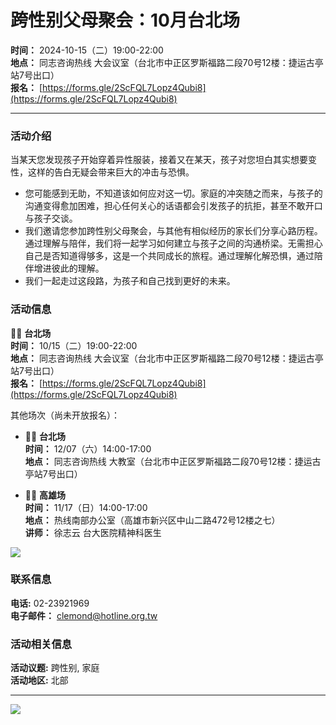 # 跨性别父母聚会：10月台北场

**时间：** 2024-10-15（二）19:00-22:00  
**地点：** 同志咨询热线 大会议室（台北市中正区罗斯福路二段70号12楼：捷运古亭站7号出口）  
**报名：** [https://forms.gle/2ScFQL7Lopz4Qubi8](https://forms.gle/2ScFQL7Lopz4Qubi8)

---

### 活动介绍

当某天您发现孩子开始穿着异性服装，接着又在某天，孩子对您坦白其实想要变性，这样的告白无疑会带来巨大的冲击与恐惧。

- 您可能感到无助，不知道该如何应对这一切。家庭的冲突随之而来，与孩子的沟通变得愈加困难，担心任何关心的话语都会引发孩子的抗拒，甚至不敢开口与孩子交谈。
- 我们邀请您参加跨性别父母聚会，与其他有相似经历的家长们分享心路历程。通过理解与陪伴，我们将一起学习如何建立与孩子之间的沟通桥梁。无需担心自己是否知道得够多，这是一个共同成长的旅程。通过理解化解恐惧，通过陪伴增进彼此的理解。
- 我们一起走过这段路，为孩子和自己找到更好的未来。

### 活动信息

🏳️‍⚧️ **台北场**  
**时间：** 10/15（二）19:00-22:00  
**地点：** 同志咨询热线 大会议室（台北市中正区罗斯福路二段70号12楼：捷运古亭站7号出口）  
**报名：** [https://forms.gle/2ScFQL7Lopz4Qubi8](https://forms.gle/2ScFQL7Lopz4Qubi8)

其他场次（尚未开放报名）：
- 🏳️‍⚧️ **台北场**  
  **时间：** 12/07（六）14:00-17:00  
  **地点：** 同志咨询热线 大教室（台北市中正区罗斯福路二段70号12楼：捷运古亭站7号出口）

- 🏳️‍⚧️ **高雄场**  
  **时间：** 11/17（日）14:00-17:00  
  **地点：** 热线南部办公室（高雄市新兴区中山二路472号12楼之七）  
  **讲师：** 徐志云 台大医院精神科医生  

![](https://hotline.org.tw/sites/hotline.org.tw/files/u14/%E6%AD%A3%E6%96%B9%E5%BD%A2.jpg)

### 联系信息

**电话:** 02-23921969  
**电子邮件：** [clemond@hotline.org.tw](mailto:clemond@hotline.org.tw)

### 活动相关信息

**活动议题:** 跨性别, 家庭  
**活动地区:** 北部  

---

![](/civicrm/file?reset=1&id=619&eid=696&fcs=71f32b6c1fa2c178ddce4a44a9b013c96f079194cf726763c75a53b466deda8f_1740037724_24)